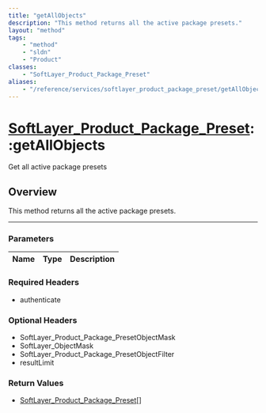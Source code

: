 ```yaml
---
title: "getAllObjects"
description: "This method returns all the active package presets."
layout: "method"
tags:
    - "method"
    - "sldn"
    - "Product"
classes:
    - "SoftLayer_Product_Package_Preset"
aliases:
    - "/reference/services/softlayer_product_package_preset/getAllObjects"
---
```

# [SoftLayer_Product_Package_Preset](/reference/services/SoftLayer_Product_Package_Preset)::getAllObjects

Get all active package presets


## Overview 
This method returns all the active package presets.

-----

### Parameters 
|Name | Type | Description |
| --- | --- | --- |


### Required Headers
* authenticate


### Optional Headers
* SoftLayer_Product_Package_PresetObjectMask
* SoftLayer_ObjectMask
* SoftLayer_Product_Package_PresetObjectFilter
* resultLimit

### Return Values
* <a href='/reference/datatypes/SoftLayer_Product_Package_Preset'>SoftLayer_Product_Package_Preset[] </a>




